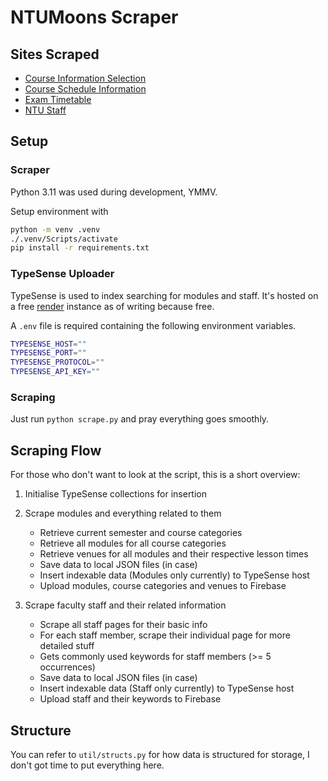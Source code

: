 # NTUMoons Scraper

## Sites Scraped

- [Course Information Selection](https://wis.ntu.edu.sg/webexe/owa/aus_subj_cont.main)
- [Course Schedule Information](https://wish.wis.ntu.edu.sg/webexe/owa/aus_schedule.main)
- [Exam Timetable](https://wis.ntu.edu.sg/webexe/owa/exam_timetable_und.main)
- [NTU Staff](https://www.ntu.edu.sg/research/faculty-directory)

## Setup

### Scraper
Python 3.11 was used during development, YMMV.

Setup environment with

```bash
python -m venv .venv
./.venv/Scripts/activate
pip install -r requirements.txt
```

### TypeSense Uploader
TypeSense is used to index searching for modules and staff. It's hosted on a free [render](https://github.com/hmbrg/typesense-on-render) instance as of writing because free.

A `.env` file is required containing the following environment variables.

```bash
TYPESENSE_HOST=""
TYPESENSE_PORT=""
TYPESENSE_PROTOCOL=""
TYPESENSE_API_KEY=""
```

### Scraping

Just run `python scrape.py` and pray everything goes smoothly.

## Scraping Flow

For those who don't want to look at the script, this is a short overview:

1. Initialise TypeSense collections for insertion

2. Scrape modules and everything related to them
    - Retrieve current semester and course categories
    - Retrieve all modules for all course categories
    - Retrieve venues for all modules and their respective lesson times
    - Save data to local JSON files (in case)
    - Insert indexable data (Modules only currently) to TypeSense host
    - Upload modules, course categories and venues to Firebase

3. Scrape faculty staff and their related information
    - Scrape all staff pages for their basic info
    - For each staff member, scrape their individual page for more detailed stuff
    - Gets commonly used keywords for staff members (>= 5 occurrences)
    - Save data to local JSON files (in case)
    - Insert indexable data (Staff only currently) to TypeSense host
    - Upload staff and their keywords to Firebase

## Structure

You can refer to `util/structs.py` for how data is structured for storage, I don't got time to put everything here.
